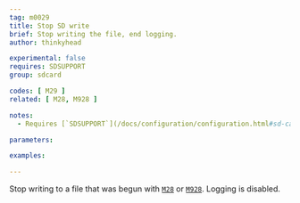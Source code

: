 ```yaml
---
tag: m0029
title: Stop SD write
brief: Stop writing the file, end logging.
author: thinkyhead

experimental: false
requires: SDSUPPORT
group: sdcard

codes: [ M29 ]
related: [ M28, M928 ]

notes:
  - Requires [`SDSUPPORT`](/docs/configuration/configuration.html#sd-card)

parameters:

examples:

---
```


Stop writing to a file that was begun with [`M28`](/docs/gcode/M028.html) or [`M928`](/docs/gcode/M928.html). Logging is disabled.
